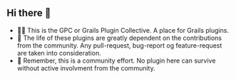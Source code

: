 ## Hi there 👋

* 🙋‍♀️ This is the GPC or Grails Plugin Collective. A place for Grails plugins.
* 🌈 The life of these plugins are greatly dependent on the contributions from the community. Any pull-request, bug-report og feature-request are taken into consideration.
* 🧙 Remember, this is a community effort. No plugin here can survive without active involvment from the community. 



<!--

**Here are some ideas to get you started:**

👩‍💻 Useful resources - where can the community find your docs? Is there anything else the community should know?
🍿 Fun facts - what does your team eat for breakfast?
-->
